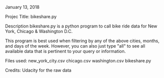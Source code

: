 January 13, 2018

Projec Title:
bikeshare.py

Description
bikeshare.py is a python program to call bike ride data for New York, Chicago & Washington D.C.

This program is best used when filtering by any of the above cities, months, and days of the week. However, you can also just type "all" to see all available data that is pertinent to your query or information.

Files used:
new_york_city.csv
chicago.csv
washington.csv
bikeshare.py

Credits:
Udacity for the raw data